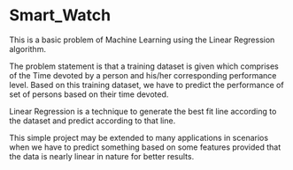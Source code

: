 # Smart_Watch
This is a basic problem of Machine Learning using the Linear Regression algorithm. 

The problem statement is that a training dataset is given which comprises of the Time devoted by a person and his/her corresponding 
performance level. Based on this training dataset, we have to predict the performance of set of persons based on their time devoted.

Linear Regression is a technique to generate the best fit line according to the dataset and predict according to that line.

This simple project may be extended to many applications in scenarios when we have to predict something based on some features provided 
that the data is nearly linear in nature for better results.
